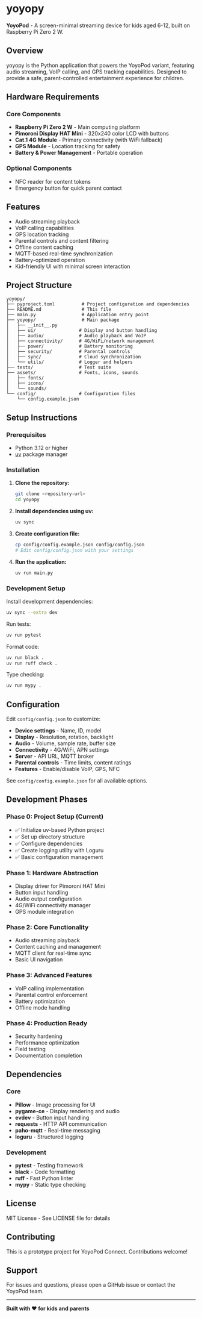 # yoyopy

**YoyoPod** - A screen-minimal streaming device for kids aged 6-12, built on Raspberry Pi Zero 2 W.

## Overview

yoyopy is the Python application that powers the YoyoPod variant, featuring audio streaming, VoIP calling, and GPS tracking capabilities. Designed to provide a safe, parent-controlled entertainment experience for children.

## Hardware Requirements

### Core Components
- **Raspberry Pi Zero 2 W** - Main computing platform
- **Pimoroni Display HAT Mini** - 320x240 color LCD with buttons
- **Cat.1 4G Module** - Primary connectivity (with WiFi fallback)
- **GPS Module** - Location tracking for safety
- **Battery & Power Management** - Portable operation

### Optional Components
- NFC reader for content tokens
- Emergency button for quick parent contact

## Features

- Audio streaming playback
- VoIP calling capabilities
- GPS location tracking
- Parental controls and content filtering
- Offline content caching
- MQTT-based real-time synchronization
- Battery-optimized operation
- Kid-friendly UI with minimal screen interaction

## Project Structure

```
yoyopy/
├── pyproject.toml          # Project configuration and dependencies
├── README.md               # This file
├── main.py                 # Application entry point
├── yoyopy/                 # Main package
│   ├── __init__.py
│   ├── ui/                # Display and button handling
│   ├── audio/             # Audio playback and VoIP
│   ├── connectivity/      # 4G/WiFi/network management
│   ├── power/             # Battery monitoring
│   ├── security/          # Parental controls
│   ├── sync/              # Cloud synchronization
│   └── utils/             # Logger and helpers
├── tests/                 # Test suite
├── assets/                # Fonts, icons, sounds
│   ├── fonts/
│   ├── icons/
│   └── sounds/
└── config/                # Configuration files
    └── config.example.json
```

## Setup Instructions

### Prerequisites

- Python 3.12 or higher
- [uv](https://github.com/astral-sh/uv) package manager

### Installation

1. **Clone the repository:**
   ```bash
   git clone <repository-url>
   cd yoyopy
   ```

2. **Install dependencies using uv:**
   ```bash
   uv sync
   ```

3. **Create configuration file:**
   ```bash
   cp config/config.example.json config/config.json
   # Edit config/config.json with your settings
   ```

4. **Run the application:**
   ```bash
   uv run main.py
   ```

### Development Setup

Install development dependencies:
```bash
uv sync --extra dev
```

Run tests:
```bash
uv run pytest
```

Format code:
```bash
uv run black .
uv run ruff check .
```

Type checking:
```bash
uv run mypy .
```

## Configuration

Edit `config/config.json` to customize:

- **Device settings** - Name, ID, model
- **Display** - Resolution, rotation, backlight
- **Audio** - Volume, sample rate, buffer size
- **Connectivity** - 4G/WiFi, APN settings
- **Server** - API URL, MQTT broker
- **Parental controls** - Time limits, content ratings
- **Features** - Enable/disable VoIP, GPS, NFC

See `config/config.example.json` for all available options.

## Development Phases

### Phase 0: Project Setup (Current)
- ✅ Initialize uv-based Python project
- ✅ Set up directory structure
- ✅ Configure dependencies
- ✅ Create logging utility with Loguru
- ✅ Basic configuration management

### Phase 1: Hardware Abstraction
- Display driver for Pimoroni HAT Mini
- Button input handling
- Audio output configuration
- 4G/WiFi connectivity manager
- GPS module integration

### Phase 2: Core Functionality
- Audio streaming playback
- Content caching and management
- MQTT client for real-time sync
- Basic UI navigation

### Phase 3: Advanced Features
- VoIP calling implementation
- Parental control enforcement
- Battery optimization
- Offline mode handling

### Phase 4: Production Ready
- Security hardening
- Performance optimization
- Field testing
- Documentation completion

## Dependencies

### Core
- **Pillow** - Image processing for UI
- **pygame-ce** - Display rendering and audio
- **evdev** - Button input handling
- **requests** - HTTP API communication
- **paho-mqtt** - Real-time messaging
- **loguru** - Structured logging

### Development
- **pytest** - Testing framework
- **black** - Code formatting
- **ruff** - Fast Python linter
- **mypy** - Static type checking

## License

MIT License - See LICENSE file for details

## Contributing

This is a prototype project for YoyoPod Connect. Contributions welcome!

## Support

For issues and questions, please open a GitHub issue or contact the YoyoPod team.

---

**Built with ❤️ for kids and parents**
